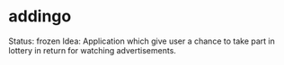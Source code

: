 # addingo
Status: frozen
Idea: Application which give user a chance to take part in lottery in return for watching advertisements.

